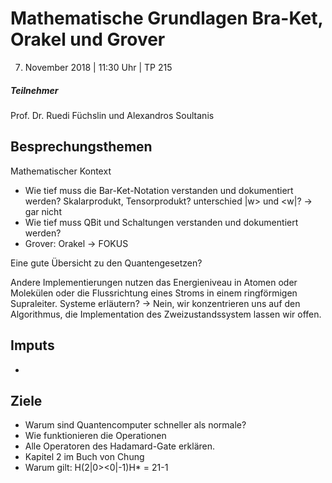 # Mathematische Grundlagen Bra-Ket, Orakel und Grover
07. November 2018 | 11:30 Uhr | TP 215

##### Teilnehmer
Prof. Dr. Ruedi Füchslin und Alexandros Soultanis

## Besprechungsthemen
Mathematischer Kontext
- Wie tief muss die Bar-Ket-Notation verstanden und dokumentiert werden? Skalarprodukt, Tensorprodukt? unterschied |w> und <w|? -> gar nicht
- Wie tief muss QBit und Schaltungen verstanden und dokumentiert werden?
- Grover: Orakel -> FOKUS

Eine gute Übersicht zu den Quantengesetzen?

Andere Implementierungen nutzen das Energieniveau in Atomen oder Molekülen oder die Flussrichtung eines Stroms in einem ringförmigen Supraleiter. Systeme erläutern? -> Nein, wir konzentrieren uns auf den Algorithmus, die Implementation des Zweizustandssystem lassen wir offen.

## Imputs
-

## Ziele
- Warum sind Quantencomputer schneller als normale?
- Wie funktionieren die Operationen
- Alle Operatoren des Hadamard-Gate erklären.
- Kapitel 2 im Buch von Chung
- Warum gilt: H(2|0><0|-1)H* = 2<a>1-1
